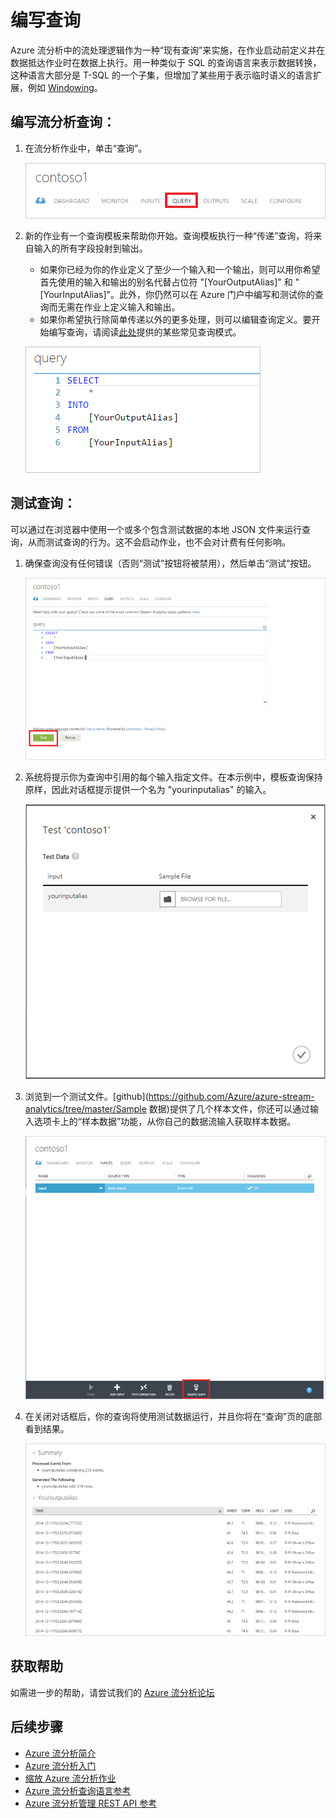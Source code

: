 <properties 
	pageTitle="编写查询| Windows Azure" 
	description="编写查询的学习路径段。"
	documentationCenter=""
	services="stream-analytics"
	authors="jeffstokes72" 
	manager="paulettm" 
	editor="cgronlun"/>

<tags 
	ms.service="stream-analytics" 
	ms.date="09/09/2015" 
	wacn.date="11/12/2015"/>

# 编写查询

Azure 流分析中的流处理逻辑作为一种“现有查询”来实施，在作业启动前定义并在数据抵达作业时在数据上执行。用一种类似于 SQL 的查询语言来表示数据转换，这种语言大部分是 T-SQL 的一个子集，但增加了某些用于表示临时语义的语言扩展，例如 [Windowing](https://msdn.microsoft.com/zh-cn/library/azure/dn835019.aspx)。

## 编写流分析查询： ##

1. 在流分析作业中，单击“查询”。

    ![选择查询](./media/stream-analytics-write-queries/1-stream-analytics-write-queries.png)

2.	新的作业有一个查询模板来帮助你开始。查询模板执行一种“传递”查询，将来自输入的所有字段投射到输出。

    - 如果你已经为你的作业定义了至少一个输入和一个输出，则可以用你希望首先使用的输入和输出的别名代替占位符 "[YourOutputAlias]" 和 "[YourInputAlias]"。此外，你仍然可以在 Azure 门户中编写和测试你的查询而无需在作业上定义输入和输出。
    - 如果你希望执行除简单传递以外的更多处理，则可以编辑查询定义。要开始编写查询，请阅读[此处](/documentation/articles/stream-analytics-stream-analytics-query-patterns)提供的某些常见查询模式。  
  
    ![查询窗口](./media/stream-analytics-write-queries/2-stream-analytics-write-queries.png)

## 测试查询： ##

可以通过在浏览器中使用一个或多个包含测试数据的本地 JSON 文件来运行查询，从而测试查询的行为。这不会启动作业，也不会对计费有任何影响。

1.	确保查询没有任何错误（否则“测试”按钮将被禁用），然后单击“测试”按钮。  

    ![查询测试](./media/stream-analytics-write-queries/3-stream-analytics-write-queries.png)

2.	系统将提示你为查询中引用的每个输入指定文件。在本示例中，模板查询保持原样，因此对话框提示提供一个名为 "yourinputalias" 的输入。

    ![测试数据](./media/stream-analytics-write-queries/4-stream-analytics-write-queries.png)

3.	浏览到一个测试文件。[github](https://github.com/Azure/azure-stream-analytics/tree/master/Sample 数据)提供了几个样本文件，你还可以通过输入选项卡上的“样本数据”功能，从你自己的数据流输入获取样本数据。

    ![查询输入](./media/stream-analytics-write-queries/5-stream-analytics-write-queries.png)

4.	在关闭对话框后，你的查询将使用测试数据运行，并且你将在“查询”页的底部看到结果。

    ![查询摘要](./media/stream-analytics-write-queries/6-stream-analytics-write-queries.png)

## 获取帮助
如需进一步的帮助，请尝试我们的 [Azure 流分析论坛](https://social.msdn.microsoft.com/Forums/zh-CN/home?forum=AzureStreamAnalytics)

## 后续步骤

- [Azure 流分析简介](/documentation/articles/stream-analytics-introduction)
- [Azure 流分析入门](/documentation/articles/stream-analytics-get-started)
- [缩放 Azure 流分析作业](/documentation/articles/stream-analytics-scale-jobs)
- [Azure 流分析查询语言参考](https://msdn.microsoft.com/zh-cn/library/azure/dn834998.aspx)
- [Azure 流分析管理 REST API 参考](https://msdn.microsoft.com/zh-cn/library/azure/dn835031.aspx)

<!---HONumber=79-->
